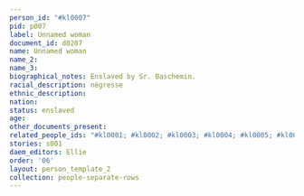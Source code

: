 ```yaml
---
person_id: "#kl0007"
pid: p007
label: Unnamed woman
document_id: d0207
name: Unnamed woman
name_2: 
name_3: 
biographical_notes: Enslaved by Sr. Baschemin.
racial_description: négresse
ethnic_description: 
nation: 
status: enslaved
age: 
other_documents_present: 
related_people_ids: "#kl0001; #kl0002; #kl0003; #kl0004; #kl0005; #kl0006"
stories: s001
daem_editors: Ellie
order: '06'
layout: person_template_2
collection: people-separate-rows
---
```

